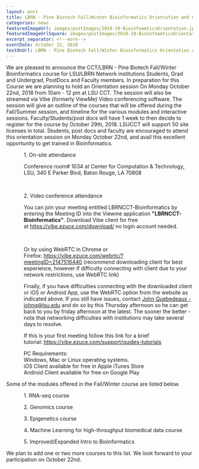 ```yaml
--- 
layout: post
title: LBRN - Pine Biotech Fall/Winter Bioinformatics Orientation and Courses
categories: news
featuredImageUrl: images/postImages/2018-10-BioinfoamticsOrientation.jpg
featuredImageUrlSquare: images/postImages/2018-10-BioinfoamticsOrientation-thumb.jpg
excerpt_separator: <!--more-->
eventDate: October 22, 2018
textOnUrl: LBRN - Pine Biotech Fall/Winter Bioinformatics Orientation and Courses
--- 
```

<p>We are pleased to announce the CCT/LBRN - Pine Biotech Fall/Winter Bioinformatics course for LSU/LBRN Network institutions Students, Grad and Undergrad, PostDocs and Faculty members. In preparation for this Course we are planning to hold an Orientation session On Monday October 22nd, 2018 from 10am - 12 pm at LSU CCT. <!--more-->The session will also be streamed via Vibe (formerly ViewMe) Video conferencing software. The session will give an outline of the courses that will be offered during the Fall/Summer session, and timeline for the various modules and interactive sessions. Faculty/Students/post docs will have 1 week to then decide to register for the course by October 29th, 2018. LSUCCT will support 50 site licenses in total. Students, post docs and faculty are encouraged to attend this orientation session on Monday October 22nd, and avail this excellent opportunity to get trained in Bioinformatics.</p>

<p>

<ul>
<ol>1. On-site attendance<br>
<p>Conference room# 1034 at Center for Computation & Technology, LSU, 340 E Parker Blvd, Baton Rouge, LA 70808</p>
</ol><br>

<ol>2. Video conference attendance<br>

<p>You can join your meeting entitled LBRNCCT-Bioinformatics by entering the Meeting ID into the Viewme application <b>"LBRNCCT-Bioinformatics"</b>.
Download Vibe client for free at <a href="https://vibe.ezuce.com/download/">https://vibe.ezuce.com/download/</a> no login account needed.</p>
 
<p>Or by using WebRTC in Chrome or Firefox: <a href="https://vibe.ezuce.com/webrtc/?meetingID=2147516440">https://vibe.ezuce.com/webrtc/?meetingID=2147516440</a> (recommend downloading client for best experience, however if difficulty connecting with client due to your network restrictions, use WebRTC link)</p>

<p>Finally, if you have difficulties connecting with the downloaded client or iOS or Android App, use the WebRTC option from the website as indicated above. If you still have issues, contact <a href="mailto:johnq@lsu.edu">John Quebedeaux - johnq@lsu.edu</a> and do so by this Thursday afternoon so he can get back to you by friday afternoon at the latest. The sooner the better - note that networking difficulties with institutions may take several days to resolve.</p>

If this is your first meeting follow this link for a brief tutorial: <a href="https://vibe.ezuce.com/support/guides-tutorials/">https://vibe.ezuce.com/support/guides-tutorials</a>

<p>PC Requirements:<br>
Windows, Mac or Linux operating systems.<br>
iOS Client available for free in Apple iTunes Store<br>
Android Client available for free on Google Play</p>

</ol></ul>

<p>Some of the modules offered in the Fall/Winter course are listed below. </p>
<ul><ol>1. RNA-seq course</ol>
<ol>2. Genomics course</ol>
<ol>3. Epigenetics course</ol>
<ol>4. Machine Learning for high-throughput biomedical data course</ol>
<ol>5. Improved/Expanded Intro to Bioinformatics</ol>
</ul>

<p>We plan to add one or two more courses to this list. We look forward to your participation on October 22nd. </p>